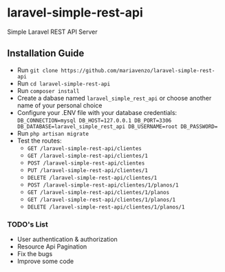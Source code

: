# laravel-simple-rest-api
Simple Laravel REST API Server

## Installation Guide
- Run `git clone https://github.com/mariavenzo/laravel-simple-rest-api`
- Run `cd laravel-simple-rest-api`
- Run `composer install`
- Create a dabase named `laravel_simple_rest_api` or choose another name of your personal choice
- Configure your .ENV file with your database credentials: `
DB_CONNECTION=mysql
DB_HOST=127.0.0.1
DB_PORT=3306
DB_DATABASE=laravel_simple_rest_api
DB_USERNAME=root
DB_PASSWORD=
`
- Run `php artisan migrate`
- Test the routes:
  - `GET /laravel-simple-rest-api/clientes`
  - `GET /laravel-simple-rest-api/clientes/1`
  - `POST /laravel-simple-rest-api/clientes`
  - `PUT /laravel-simple-rest-api/clientes/1`
  - `DELETE /laravel-simple-rest-api/clientes/1`
  - `POST /laravel-simple-rest-api/clientes/1/planos/1`
  - `GET /laravel-simple-rest-api/clientes/1/planos`
  - `GET /laravel-simple-rest-api/clientes/1/planos/1`
  - `DELETE /laravel-simple-rest-api/clientes/1/planos/1`

### TODO's List
- User authentication & authorization
- Resource Api Pagination
- Fix the bugs
- Improve some code
